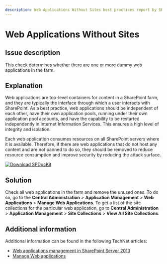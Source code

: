```yaml
---
description: Web Applications Without Sites best practices report by SPDocKit determines whether there are one or more dummy web applications in the farm.
---
```


# Web Applications Without Sites

## Issue description

This check determines whether there are one or more dummy web applications in the farm.

## Explanation

Web applications are top-level containers for content in a SharePoint farm, and they are typically the interface through which a user interacts with SharePoint. As a best practice, web applications should be independent of each other, have their own application pools, running under their own application pool accounts, and have the capability to be restarted independently in Internet Information Services. This ensures a high level of integrity and isolation.

Each web application consumes resources on all SharePoint servers where it is available. Therefore, if there are web applications that do not host any content and are not panned to do so, they should be removed to reduce resource consumption and improve security by reducing the attack surface.

[![Download SPDocKit](/img/spdockit-download.png)](http://bit.ly/2US0Zna)

## Solution

Check all web applications in the farm and remove the unused ones. To do so, go to the **Central Administration** &gt; **Application Management** &gt; **Web Applications** &gt; **Manage Web Applications**. To get a list of the site collections for the particular web application, go to **Central Administration** &gt; **Application Management** &gt; **Site Collections** &gt; **View All Site Collections**.

## Additional information

Additional information can be found in the following TechNet articles:

* [Web applications management in SharePoint Server 2013](https://technet.microsoft.com/en-us/library/cc261978.aspx)
* [Manage Web applications](https://technet.microsoft.com/en-us/library/cc261978%28v=office.12%29.aspx)


